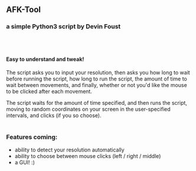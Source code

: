 ## AFK-Tool

### a simple Python3 script by Devin Foust
  <br />
  <br />

#### Easy to understand and tweak!


The script asks you to input your resolution, then asks you how long to wait before running the script, how long to run the script, the amount of time to wait between movements, and finally, whether or not you'd like the mouse to be clicked after each movement.

The script waits for the amount of time specified, and then runs the script, moving to random coordinates on your screen in the user-specified intervals, and clicks (if you so choose).
<br />
<br />

### Features coming:
- ability to detect your resolution automatically
- ability to choose between mouse clicks (left / right / middle)
- a GUI! :)
